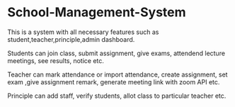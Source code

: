# School-Management-System

This is a system with all necessary features such as student,teacher,principle,admin dashboard.

Students can join class, submit assignment, give exams, attendend lecture meetings, see results, notice etc.

Teacher can mark attendance or import attendance, create assignment, set exam ,give assignment remark, generate meeting link with zoom API etc.

Principle can add staff, verify students, allot class to particular teacher etc.
